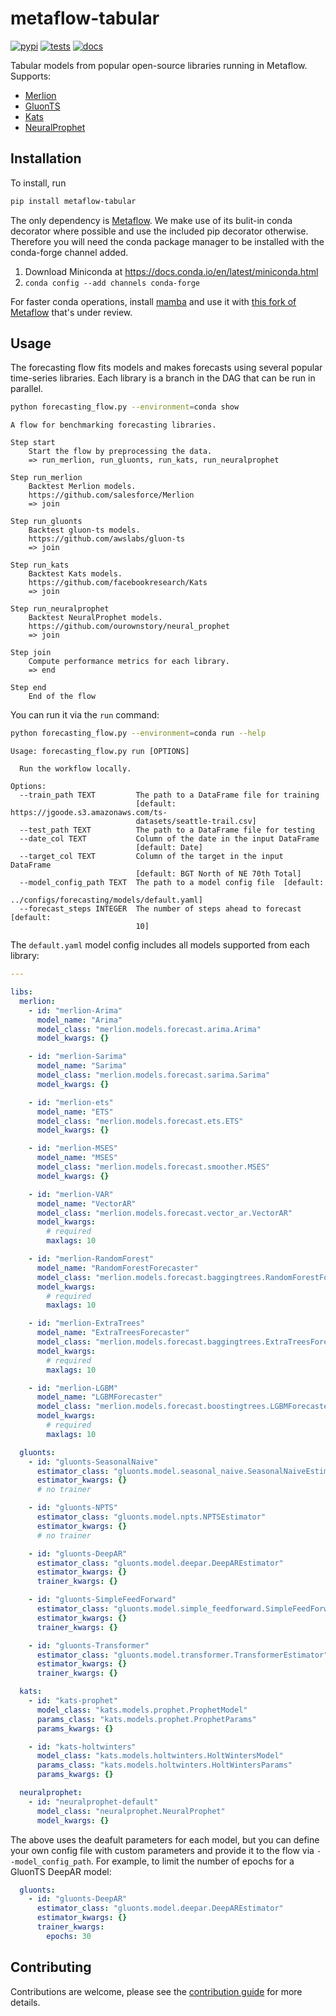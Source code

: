 # metaflow-tabular

[![pypi](https://img.shields.io/pypi/v/metaflow-tabular.svg)](https://pypi.org/project/metaflow-tabular)
[![tests](https://github.com/jimgoo/metaflow-tabular/actions/workflows/tests.yml/badge.svg)](https://github.com/jimgoo/metaflow-tabular/actions)
[![docs](https://github.com/jimgoo/metaflow-tabular/actions/workflows/docs.yml/badge.svg)](https://jimgoo.github.io/metaflow-tabular)

Tabular models from popular open-source libraries running in Metaflow. Supports:

- [Merlion](https://github.com/salesforce/Merlion)
- [GluonTS](https://github.com/awslabs/gluon-ts)
- [Kats](https://github.com/facebookresearch/Kats)
- [NeuralProphet](https://github.com/ourownstory/neural_prophet)

## Installation

To install, run

```bash
pip install metaflow-tabular
```

The only dependency is [Metaflow](https://github.com/Netflix/metaflow/).  We make use of its bulit-in conda decorator where possible and use the included pip decorator otherwise. Therefore you will need the conda package manager to be installed with the conda-forge channel added.
   1. Download Miniconda at https://docs.conda.io/en/latest/miniconda.html
   2. ```conda config --add channels conda-forge```

For faster conda operations, install [mamba](https://github.com/mamba-org/mamba) and use it with [this fork of Metaflow](https://github.com/jimgoo/metaflow) that's under review.

## Usage

The forecasting flow fits models and makes forecasts using several popular time-series libraries. Each library is a branch in the DAG that can be run in parallel.

```bash
python forecasting_flow.py --environment=conda show
```

```
A flow for benchmarking forecasting libraries.

Step start
    Start the flow by preprocessing the data.
    => run_merlion, run_gluonts, run_kats, run_neuralprophet

Step run_merlion
    Backtest Merlion models.
    https://github.com/salesforce/Merlion
    => join

Step run_gluonts
    Backtest gluon-ts models.
    https://github.com/awslabs/gluon-ts
    => join

Step run_kats
    Backtest Kats models.
    https://github.com/facebookresearch/Kats
    => join

Step run_neuralprophet
    Backtest NeuralProphet models.
    https://github.com/ourownstory/neural_prophet
    => join

Step join
    Compute performance metrics for each library.
    => end

Step end
    End of the flow
```

You can run it via the `run` command:

```bash
python forecasting_flow.py --environment=conda run --help
```

```
Usage: forecasting_flow.py run [OPTIONS]

  Run the workflow locally.

Options:
  --train_path TEXT         The path to a DataFrame file for training
                            [default: https://jgoode.s3.amazonaws.com/ts-
                            datasets/seattle-trail.csv]
  --test_path TEXT          The path to a DataFrame file for testing
  --date_col TEXT           Column of the date in the input DataFrame
                            [default: Date]
  --target_col TEXT         Column of the target in the input DataFrame
                            [default: BGT North of NE 70th Total]
  --model_config_path TEXT  The path to a model config file  [default:
                            ../configs/forecasting/models/default.yaml]
  --forecast_steps INTEGER  The number of steps ahead to forecast  [default:
                            10]
```

The `default.yaml` model config includes all models supported from each library:


```yaml
---

libs:
  merlion:
    - id: "merlion-Arima"
      model_name: "Arima"
      model_class: "merlion.models.forecast.arima.Arima"
      model_kwargs: {}

    - id: "merlion-Sarima"
      model_name: "Sarima"
      model_class: "merlion.models.forecast.sarima.Sarima"
      model_kwargs: {}

    - id: "merlion-ets"
      model_name: "ETS"
      model_class: "merlion.models.forecast.ets.ETS"
      model_kwargs: {}

    - id: "merlion-MSES"
      model_name: "MSES"
      model_class: "merlion.models.forecast.smoother.MSES"
      model_kwargs: {}

    - id: "merlion-VAR"
      model_name: "VectorAR"
      model_class: "merlion.models.forecast.vector_ar.VectorAR"
      model_kwargs:
        # required
        maxlags: 10

    - id: "merlion-RandomForest"
      model_name: "RandomForestForecaster"
      model_class: "merlion.models.forecast.baggingtrees.RandomForestForecaster"
      model_kwargs:
        # required
        maxlags: 10

    - id: "merlion-ExtraTrees"
      model_name: "ExtraTreesForecaster"
      model_class: "merlion.models.forecast.baggingtrees.ExtraTreesForecaster"
      model_kwargs:
        # required
        maxlags: 10

    - id: "merlion-LGBM"
      model_name: "LGBMForecaster"
      model_class: "merlion.models.forecast.boostingtrees.LGBMForecaster"
      model_kwargs:
        # required
        maxlags: 10

  gluonts:
    - id: "gluonts-SeasonalNaive"
      estimator_class: "gluonts.model.seasonal_naive.SeasonalNaiveEstimator"
      estimator_kwargs: {}
      # no trainer

    - id: "gluonts-NPTS"
      estimator_class: "gluonts.model.npts.NPTSEstimator"
      estimator_kwargs: {}
      # no trainer

    - id: "gluonts-DeepAR"
      estimator_class: "gluonts.model.deepar.DeepAREstimator"
      estimator_kwargs: {}
      trainer_kwargs: {}

    - id: "gluonts-SimpleFeedForward"
      estimator_class: "gluonts.model.simple_feedforward.SimpleFeedForwardEstimator"
      estimator_kwargs: {}
      trainer_kwargs: {}

    - id: "gluonts-Transformer"
      estimator_class: "gluonts.model.transformer.TransformerEstimator"
      estimator_kwargs: {}
      trainer_kwargs: {}

  kats:
    - id: "kats-prophet"
      model_class: "kats.models.prophet.ProphetModel"
      params_class: "kats.models.prophet.ProphetParams"
      params_kwargs: {}

    - id: "kats-holtwinters"
      model_class: "kats.models.holtwinters.HoltWintersModel"
      params_class: "kats.models.holtwinters.HoltWintersParams"
      params_kwargs: {}

  neuralprophet:
    - id: "neuralprophet-default"
      model_class: "neuralprophet.NeuralProphet"
      model_kwargs: {}
```

The above uses the deafult parameters for each model, but you can define your own config file with custom parameters and provide it to the flow via `--model_config_path`. For example, to limit the number of epochs for a GluonTS DeepAR model:

```yaml
  gluonts:
    - id: "gluonts-DeepAR"
      estimator_class: "gluonts.model.deepar.DeepAREstimator"
      estimator_kwargs: {}
      trainer_kwargs:
        epochs: 30
```

## Contributing

Contributions are welcome, please see the [contribution guide](https://jimgoo.github.io/metaflow-tabular/contributing.html) for more details.
